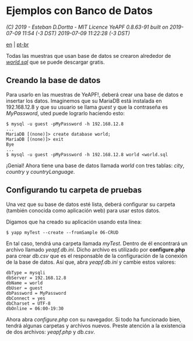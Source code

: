 # Ejemplos con Banco de Datos

*(C) 2019 - Esteban D.Dortta - MIT Licence*
*YeAPF 0.8.63-91 built on 2019-07-09 11:54 (-3 DST)*
*2019-07-09 11:22:28 (-3 DST)*

[en](readme-database-samples-en.md) | [pt-br](readme-database-samples-pt-br.md)

Todas las muestras que usan base de datos se crearon alrededor de [*world.sql*](http://downloads.mysql.com/docs/world.sql.gz) que se puede descargar gratis.

## Creando la base de datos

Para usarlo en las muestras de YeAPF!, deberá crear una base de datos e insertar los datos. Imaginemos que su MariaDB está instalada en 192.168.12.8 y que su usuario se llama *guest* y que la contraseña es *MyPassword*, uted puede lograrlo haciendo esto:

    $ mysql -u guest -pMyPassword -h 192.168.12.8
    ...
    MariaDB [(none)]> create database world;
    MariaDB [(none)]> exit
    Bye
    ...
    $ mysql -u guest -pMyPassword -h 192.168.12.8 world <world.sql

¡Genial! Ahora tiene una base de datos llamada *world* con tres tablas: *city*, *country* y *countryLanguage*.

## Configurando tu carpeta de pruebas

Una vez que su base de datos esté lista, deberá configurar su carpeta (también conocida como aplicación web) para usar estos datos.

Digamos que ha creado su aplicación usando esta línea:

    $ yapp myTest --create --fromSample 06-CRUD

En tal caso, tendrá una carpeta llamada *myTest*. Dentro de él encontrará un archivo llamado *yeapf.db.ini*. Dicho archivo es utilizado por **configure.php** para crear *db.csv* que es el responsable de la configuración de la conexión de la base de datos. Así que, abra *yeapf.db.ini* y cambie estos valores:

    dbType = mysqli
    dbServer = 192.168.12.8
    dbName = world
    dbUser = guest
    dbPassword = MyPassword
    dbConnect = yes
    dbCharset = UTF-8
    dbOnline = 06:00-19:30

Ahora abra *configure.php* con su navegador. Si todo ha funcionado bien, tendrá algunas carpetas y archivos nuevos. Preste atención a la existencia de dos archivos: *yeapf.php* y *db.csv*.